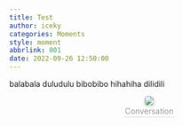 ```yaml
---
title: Test
author: iceky
categories: Moments
style: moment
abbrlink: 001
date: 2022-09-26 12:50:00
---
```

balabala
duludulu
bibobibo
hihahiha
dilidili

<center>
    <img style="border-radius: 0.3125em;
    box-shadow: 0 2px 4px 0 rgba(34,36,38,.12),0 2px 10px 0 rgba(34,36,38,.08);" 
    src="https://i0.hdslb.com/bfs/album/ad3afa5de558274c6a624d7246d3123d6a4eae50.jpg">
    <br>
    <div style="color:orange; border-bottom: 1px solid #d9d9d9;
    display: inline-block;
    color: #999;
    padding: 2px;">Conversation</div>
</center>